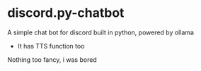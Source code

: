 # discord.py-chatbot
A simple chat bot for discord built in python, powered by ollama

* It has TTS function too

Nothing too fancy, i was bored

